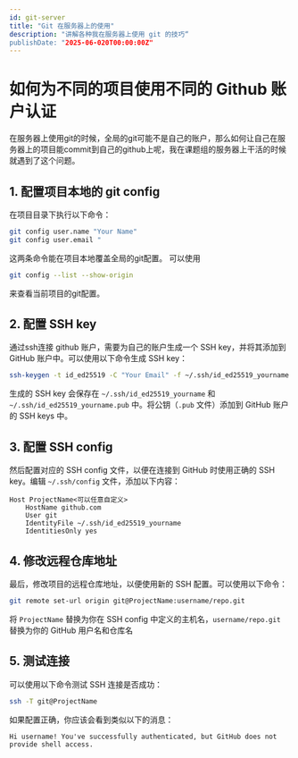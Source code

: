 ```yaml
---
id: git-server
title: "Git 在服务器上的使用"
description: "讲解各种我在服务器上使用 git 的技巧“
publishDate: "2025-06-020T00:00:00Z"
---
```


# 如何为不同的项目使用不同的 Github 账户认证

在服务器上使用git的时候，全局的git可能不是自己的账户，那么如何让自己在服务器上的项目能commit到自己的github上呢，我在课题组的服务器上干活的时候就遇到了这个问题。

## 1. 配置项目本地的 git config
在项目目录下执行以下命令：

```bash
git config user.name "Your Name"
git config user.email " 
```
这两条命令能在项目本地覆盖全局的git配置。
可以使用
```bash
git config --list --show-origin
```
来查看当前项目的git配置。

## 2. 配置 SSH key
通过ssh连接 github 账户，需要为自己的账户生成一个 SSH key，并将其添加到 GitHub 账户中。可以使用以下命令生成 SSH key：

```bash
ssh-keygen -t id_ed25519 -C "Your Email" -f ~/.ssh/id_ed25519_yourname
```
生成的 SSH key 会保存在 `~/.ssh/id_ed25519_yourname` 和 `~/.ssh/id_ed25519_yourname.pub` 中。将公钥（`.pub` 文件）添加到 GitHub 账户的 SSH keys 中。

## 3. 配置 SSH config
然后配置对应的 SSH config 文件，以便在连接到 GitHub 时使用正确的 SSH key。编辑 `~/.ssh/config` 文件，添加以下内容：

```plaintext
Host ProjectName<可以任意自定义>
    HostName github.com
    User git
    IdentityFile ~/.ssh/id_ed25519_yourname
    IdentitiesOnly yes
```

## 4. 修改远程仓库地址
最后，修改项目的远程仓库地址，以便使用新的 SSH 配置。可以使用以下命令：
```bash
git remote set-url origin git@ProjectName:username/repo.git
```
将 `ProjectName` 替换为你在 SSH config 中定义的主机名，`username/repo.git` 替换为你的 GitHub 用户名和仓库名

## 5. 测试连接
可以使用以下命令测试 SSH 连接是否成功：
```bash
ssh -T git@ProjectName
```
如果配置正确，你应该会看到类似以下的消息：
```plaintext
Hi username! You've successfully authenticated, but GitHub does not provide shell access.
```

